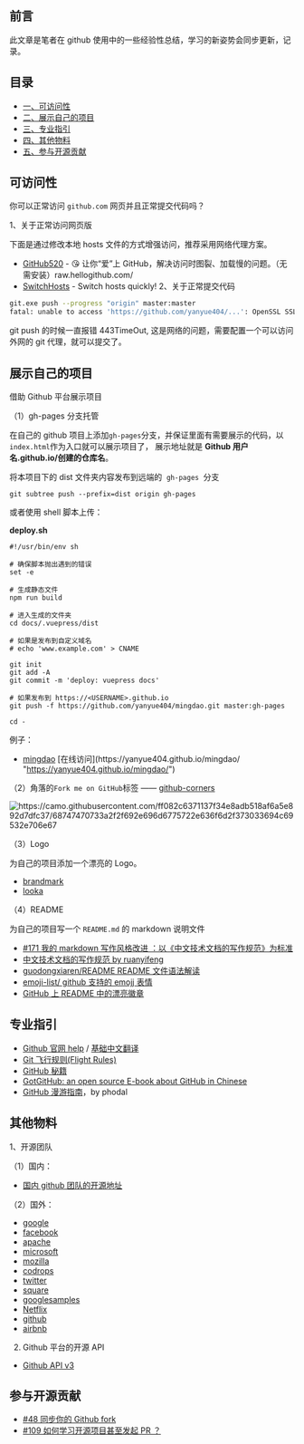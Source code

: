 ## 前言

此文章是笔者在 github 使用中的一些经验性总结，学习的新姿势会同步更新，记录。

## 目录

- [一、可访问性](#可访问性)
- [二、展示自己的项目](#展示自己的项目)
- [三、专业指引](#专业指引)
- [四、其他物料](#其他物料)
- [五、参与开源贡献](#参与开源贡献)

## 可访问性

你可以正常访问 `github.com` 网页并且正常提交代码吗？

1、关于正常访问网页版

下面是通过修改本地 hosts 文件的方式增强访问，推荐采用网络代理方案。

- [GitHub520](https://github.com/521xueweihan/GitHub520) - 😘 让你“爱”上 GitHub，解决访问时图裂、加载慢的问题。（无需安装）raw.hellogithub.com/
- [SwitchHosts](https://github.com/oldj/SwitchHosts) - Switch hosts quickly!
  2、关于正常提交代码

```bash
git.exe push --progress "origin" master:master
fatal: unable to access 'https://github.com/yanyue404/...': OpenSSL SSL_read: Connection was reset, errno 10054
```

git push 的时候一直报错 443TimeOut, 这是网络的问题，需要配置一个可以访问外网的 git 代理，就可以提交了。

## 展示自己的项目

借助 Github 平台展示项目

（1）gh-pages 分支托管

在自己的 github 项目上添加`gh-pages`分支，并保证里面有需要展示的代码，以`index.html`作为入口就可以展示项目了， 展示地址就是 **Github 用户名.github.io/创建的仓库名**。

将本项目下的 dist 文件夹内容发布到远端的  `gh-pages`  分支

```
git subtree push --prefix=dist origin gh-pages
```

或者使用 shell 脚本上传：

**deploy.sh**

```
#!/usr/bin/env sh

# 确保脚本抛出遇到的错误
set -e

# 生成静态文件
npm run build

# 进入生成的文件夹
cd docs/.vuepress/dist

# 如果是发布到自定义域名
# echo 'www.example.com' > CNAME

git init
git add -A
git commit -m 'deploy: vuepress docs'

# 如果发布到 https://<USERNAME>.github.io
git push -f https://github.com/yanyue404/mingdao.git master:gh-pages

cd -
```

例子：

- [mingdao](https://github.com/yanyue404/mingdao "https://github.com/yanyue404/mingdao") [在线访问](https://yanyue404.github.io/mingdao/ "https://yanyue404.github.io/mingdao/")

（2）角落的`Fork me on GitHub`标签 —— [github-corners](https://github.com/tholman/github-corners "https://github.com/tholman/github-corners")

![](https://camo.githubusercontent.com/ff082c6371137f34e8adb518af6a5e892d7dfc37/68747470733a2f2f692e696d6775722e636f6d2f373033694c69532e706e67 "https://camo.githubusercontent.com/ff082c6371137f34e8adb518af6a5e892d7dfc37/68747470733a2f2f692e696d6775722e636f6d2f373033694c69532e706e67")

（3）Logo

为自己的项目添加一个漂亮的 Logo。

- [brandmark](https://brandmark.io/ "https://brandmark.io/")
- [looka](https://looka.com/ "https://looka.com/")

（4）README

为自己的项目写一个 `README.md` 的 markdown 说明文件

- [#171 我的 markdown 写作风格改进 ：以《中文技术文档的写作规范》为标准](https://github.com/yanyue404/blog/issues/171)
- [中文技术文档的写作规范 by ruanyifeng](https://github.com/ruanyf/document-style-guide)
- [guodongxiaren/README README 文件语法解读](https://github.com/guodongxiaren/README)
- [emoji-list/ github 支持的 emojj 表情](https://github.com/caiyongji/emoji-list)
- [GitHub 上 README 中的漂亮徽章](https://shields.io/)

## 专业指引

- [Github 官网 help](https://help.github.com/) / [基础中文翻译](https://github.com/waylau/github-help)
- [Git 飞行规则(Flight Rules)](https://github.com/k88hudson/git-flight-rules/blob/master/README_zh-CN.md)
- [GitHub 秘籍](https://github.com/tiimgreen/github-cheat-sheet/blob/master/README.zh-cn.md#%E8%B4%A1%E7%8C%AE%E8%80%85%E6%8C%87%E5%8D%97)
- [GotGitHub: an open source E-book about GitHub in Chinese](https://github.com/gotgit/gotgithub)
- [GitHub 漫游指南](https://github.com/phodal/github)，by phodal

## 其他物料

1、开源团队

（1）国内：

- [国内 github 团队的开源地址](https://github.com/niezhiyang/open_source_team)

（2）国外：

- [google](https://github.com/google)
- [facebook](https://github.com/facebook)
- [apache](https://github.com/apache)
- [microsoft](https://github.com/microsoft)
- [mozilla](https://github.com/mozilla)
- [codrops](https://github.com/codrops)
- [twitter](https://github.com/twitter)
- [square](https://github.com/square)
- [googlesamples](https://github.com/googlesamples)
- [Netflix](https://github.com/Netflix)
- [github](https://github.com/github)
- [airbnb](https://github.com/airbnb)

2. Github 平台的开源 API

- [Github API v3](https://docs.github.com/cn/rest)

## 参与开源贡献

- [#48 同步你的 Github fork ](https://github.com/yanyue404/blog/issues/48)
- [#109 如何学习开源项目甚至发起 PR ？](https://github.com/yanyue404/blog/issues/109)
